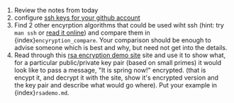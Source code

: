 1. Review the notes from today
2. configure [ssh keys for your github account](https://docs.github.com/en/authentication/connecting-to-github-with-ssh/adding-a-new-ssh-key-to-your-github-account)
3. Find 2 other encyrption algorithms that could be used wiht ssh (hint: try `man ssh` or [read it online](https://man7.org/linux/man-pages/man1/ssh.1.html)) and compare them in {index}`encyryption_compare`.  Your comparison should be enough to advise someone which is best and why, but need not get into the details. 
4. Read through this [rsa encryption demo site](https://people.cs.pitt.edu/~kirk/cs1501/notes/rsademo/) site and use it to show what, for a particular public/private key pair (based on small primes) it would look like to pass a message, "It is spring now!" encrypted.  (that is encypt it, and decrypt it with the site, show it's encrypted version and the key pair and describe what would go where). Put your example in {index}`rsademo.md`.
